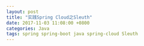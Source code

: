 ```yaml
---
layout: post
title: "实践Spring Cloud之Sleuth"
date: 2017-11-03 11:08:00 +0800
categories: Java
tags: spring spring-boot java spring-cloud Sleuth
---
```


